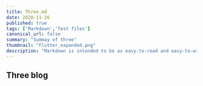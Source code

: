 ```yaml
---
title: Three.md
date: 2020-11-26
published: true
tags: ['Markdown','Test files']
canonical_url: false
summary: "Summay of three"
thumbnail: "Flutter_expanded.png"
description: "Markdown is intended to be as easy-to-read and easy-to-write as is feasible. Readability, however, is emphasized above all else. A Markdown-formatted document should be publishable as-is, as plain text, without looking like it's been marked up with tags or formatting instructions."
---
```


## Three blog